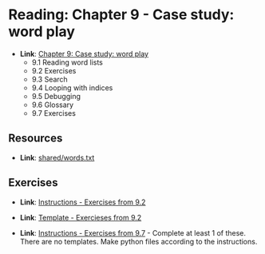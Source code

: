 
# Reading: Chapter 9 - Case study: word play
- **Link**: [Chapter 9: Case study: word play](https://greenteapress.com/thinkpython2/html/thinkpython2010.html)
  - 9.1 Reading word lists
  - 9.2 Exercises
  - 9.3 Search
  - 9.4 Looping with indices
  - 9.5 Debugging
  - 9.6 Glossary
  - 9.7 Exercises
 

## Resources
  - **Link**: [shared/words.txt](../../shared/words.txt)

## Exercises
  - **Link**: [Instructions - Exercises from 9.2](./exercises_1.md)
  - **Link**: [Template - Exercieses from 9.2](./exercises_1.py)

  - **Link**: [Instructions - Exercises from 9.7](./exercises_2.md) - Complete at least 1 of these.  There are no templates.  Make python files according to the instructions.
